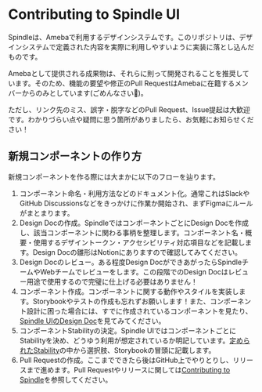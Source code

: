 # Contributing to Spindle UI

Spindleは、Amebaで利用するデザインシステムです。このリポジトリは、デザインシステムで定義された内容を実際に利用しやすいように実装に落とし込んだものです。

Amebaとして提供される成果物は、それらに則って開発されることを推奨しています。そのため、機能の要望や修正のPull RequestはAmebaに在籍するメンバーからのみとしています(ごめんなさい🙇)。

ただし、リンク先のミス、誤字・脱字などのPull Request、Issue提起は大歓迎です。わかりづらい点や疑問に思う箇所がありましたら、お気軽にお知らせください！

## 新規コンポーネントの作り方

新規コンポーネントを作る際には大まかに以下のフローを辿ります。

1. コンポーネント命名・利用方法などのドキュメント化。通常これはSlackやGitHub Discussionsなどをきっかけに作業か開始され、まずFigmaにルールがまとまります。
2. Design Docの作成。SpindleではコンポーネントごとにDesign Docを作成し、該当コンポーネントに関わる事柄を整理します。コンポーネント名・概要・使用するデザイントークン・アクセシビリティ対応項目などを記載します。Design Docの雛形はNotionにありますので確認してみてください。
3. Design Docのレビュー。ある程度Design DocができあがったらSpindleチームやWebチームでレビューをします。この段階でのDesign Docはレビュー用途で使用するので完璧に仕上げる必要はありません！
4. コンポーネント作成。コンポーネントに関する動作やスタイルを実装します。Storybookやテストの作成も忘れずお願いします！また、コンポーネント設計に困った場合には、すでに作成されているコンポーネントを見たり、[Spindle UIのDesign Doc](/packages/spindle-ui/docs/design-doc.md)を見てみてください。
5. コンポーネントStabilityの決定。Spindle UIではコンポーネントごとにStabilityを決め、どうゆう利用が想定されているか明記しています。[定められたStability](/packages/spindle-ui#%E3%82%B3%E3%83%B3%E3%83%9D%E3%83%BC%E3%83%8D%E3%83%B3%E3%83%88%E4%B8%80%E8%A6%A7)の中から選択肢、Storybookの冒頭に記載します。
6. Pull Requestの作成。ここまでできたら後はGitHub上でやりとりし、リリースまで進めます。Pull Requestやリリースに関しては[Contributing to Spindle](/CONTRIBUTING.md)を参照してください。

